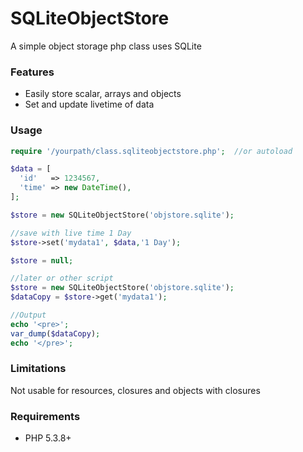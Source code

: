 # SQLiteObjectStore 

A simple object storage php class uses SQLite

### Features

- Easily store scalar, arrays and objects
- Set and update livetime of data

### Usage

```php
require '/yourpath/class.sqliteobjectstore.php';  //or autoload

$data = [
  'id'   => 1234567,
  'time' => new DateTime(),
];

$store = new SQLiteObjectStore('objstore.sqlite');

//save with live time 1 Day
$store->set('mydata1', $data,'1 Day');

$store = null;

//later or other script
$store = new SQLiteObjectStore('objstore.sqlite');
$dataCopy = $store->get('mydata1');

//Output
echo '<pre>';
var_dump($dataCopy); 
echo '</pre>';
```

### Limitations

Not usable for resources, closures and objects with closures

### Requirements

- PHP 5.3.8+
